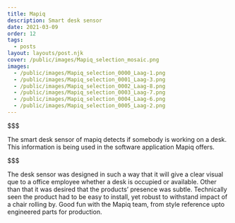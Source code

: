 ```yaml
---
title: Mapiq
description: Smart desk sensor
date: 2021-03-09
order: 12
tags:
  - posts
layout: layouts/post.njk
cover: /public/images/Mapiq_selection_mosaic.png
images:
  - /public/images/Mapiq_selection_0000_Laag-1.png
  - /public/images/Mapiq_selection_0001_Laag-3.png
  - /public/images/Mapiq_selection_0002_Laag-8.png
  - /public/images/Mapiq_selection_0003_Laag-7.png
  - /public/images/Mapiq_selection_0004_Laag-6.png
  - /public/images/Mapiq_selection_0005_Laag-2.png
---
```

$$$



The smart desk sensor of mapiq detects if somebody is working on a desk. 
This information is being used in the software application Mapiq offers.

$$$



The desk sensor was designed in such a way that it will give a clear visual que to a office employee whether a desk is occupied or available. 
Other than that it was desired that the products’ presence was subtle. 
Technically seen the product had to be easy to install, yet robust to withstand impact of a chair rolling by. 
Good fun with the Mapiq team, from style reference upto engineered parts for production.


